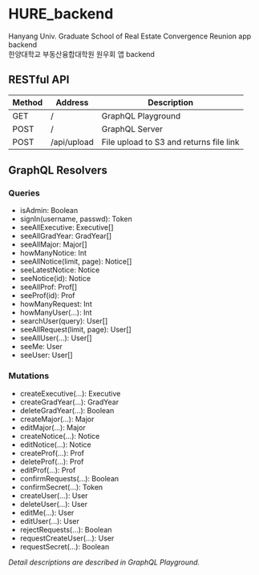 # HURE_backend

Hanyang Univ. Graduate School of Real Estate Convergence Reunion app backend  
한양대학교 부동산융합대학원 원우회 앱 backend

## RESTful API

| Method | Address     | Description                             |
| ------ | ----------- | --------------------------------------- |
| GET    | /           | GraphQL Playground                      |
| POST   | /           | GraphQL Server                          |
| POST   | /api/upload | File upload to S3 and returns file link |

## GraphQL Resolvers

### Queries

- isAdmin: Boolean
- signIn(username, passwd): Token
- seeAllExecutive: Executive[]
- seeAllGradYear: GradYear[]
- seeAllMajor: Major[]
- howManyNotice: Int
- seeAllNotice(limit, page): Notice[]
- seeLatestNotice: Notice
- seeNotice(id): Notice
- seeAllProf: Prof[]
- seeProf(id): Prof
- howManyRequest: Int
- howManyUser(...): Int
- searchUser(query): User[]
- seeAllRequest(limit, page): User[]
- seeAllUser(...): User[]
- seeMe: User
- seeUser: User[]

### Mutations

- createExecutive(...): Executive
- createGradYear(...): GradYear
- deleteGradYear(...): Boolean
- createMajor(...): Major
- editMajor(...): Major
- createNotice(...): Notice
- editNotice(...): Notice
- createProf(...): Prof
- deleteProf(...): Prof
- editProf(...): Prof
- confirmRequests(...): Boolean
- confirmSecret(...): Token
- createUser(...): User
- deleteUser(...): User
- editMe(...): User
- editUser(...): User
- rejectRequests(...): Boolean
- requestCreateUser(...): User
- requestSecret(...): Boolean

_Detail descriptions are described in GraphQL Playground._
